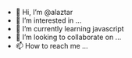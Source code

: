 - 👋 Hi, I’m @alaztar
- 👀 I’m interested in ...
- 🌱 I’m currently learning javascript
- 💞️ I’m looking to collaborate on ...
- 📫 How to reach me ...

<!---
alaztar/alaztar is a ✨ special ✨ repository because its `README.md` (this file) appears on your GitHub profile.
You can click the Preview link to take a look at your changes.
--->
